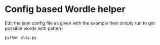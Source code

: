 # Config based Wordle helper

Edit the json config file as given with the example then simply run to get possible words with pattern

`python play.py`
